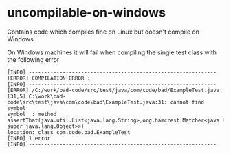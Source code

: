 uncompilable-on-windows
=======================

Contains code which compiles fine on Linux but doesn't compile on Windows

On Windows machines it will fail when compiling the single test class with the following error

    [INFO] -------------------------------------------------------------
    [ERROR] COMPILATION ERROR : 
    [INFO] -------------------------------------------------------------
    [ERROR] /C:/work/bad-code/src/test/java/com/code/bad/ExampleTest.java:[31,5] C:\work\bad-code\src\test\java\com\code\bad\ExampleTest.java:31: cannot find symbol
    symbol  : method assertThat(java.util.List<java.lang.String>,org.hamcrest.Matcher<java.lang.Iterable<? super java.lang.Object>>)
    location: class com.code.bad.ExampleTest
    [INFO] 1 error
    [INFO] -------------------------------------------------------------

